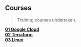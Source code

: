 ## Courses

<div align="justify">

> Training courses undertaken.   

</div>

<div align="left">

[**01 Google Cloud**](https://github.com/benweston/benweston/blob/main/courses/01-google-cloud.md)   
[**02 Terraform**](https://github.com/benweston/benweston/blob/main/courses/02-terraform.md)   
[**03 Linux**](https://github.com/benweston/benweston/blob/main/courses/03-linux.md)   

</div>
